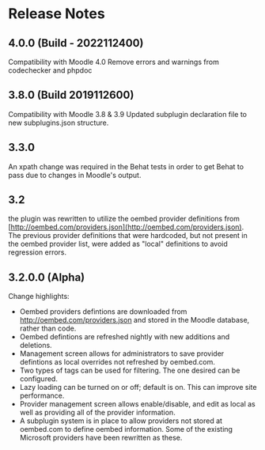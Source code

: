 # Release Notes

## 4.0.0 (Build - 2022112400)
Compatibility with Moodle 4.0
Remove errors and warnings from codechecker and phpdoc

## 3.8.0 (Build 2019112600)
Compatibility with Moodle 3.8 & 3.9
Updated subplugin declaration file to new subplugins.json structure.

## 3.3.0
An xpath change was required in the Behat tests in order to get Behat to pass due to changes in Moodle's output.

## 3.2
the plugin was rewritten to utilize the oembed provider definitions from [http://oembed.com/providers.json](http://oembed.com/providers.json).
The previous provider definitions that were hardcoded, but not present in the oembed provider list, were added as "local" definitions to avoid regression errors.

## 3.2.0.0 (Alpha)
Change highlights:

- Oembed providers defintions are downloaded from http://oembed.com/providers.json and stored in the Moodle database, rather than code.
- Oembed defintions are refreshed nightly with new additions and deletions.
- Management screen allows for administrators to save provider defintions as local overrides not refreshed by oembed.com.
- Two types of tags can be used for filtering. The one desired can be configured.
- Lazy loading can be turned on or off; default is on. This can improve site performance.
- Provider management screen allows enable/disable, and edit as local as well as providing all of the provider information.
- A subplugin system is in place to allow providers not stored at oembed.com to define oembed information.
  Some of the existing Microsoft providers have been rewritten as these.
